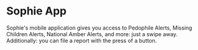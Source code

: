 # Sophie App
Sophie's mobile application gives you access to Pedophile Alerts, Missing Children Alerts, National Amber Alerts, and more: just a swipe away. Additionally: you can file a report with the press of a button.
